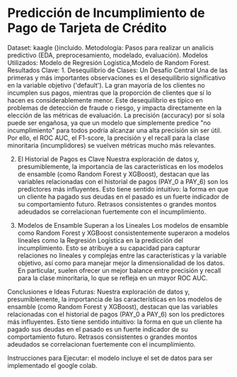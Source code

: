 # Predicción de Incumplimiento de Pago de Tarjeta de Crédito


Dataset: kaagle ()incluido.
Metodología: Pasos para realizar un analicis predictivo (EDA, preprocesamiento, modelado, evaluación).
Modelos Utilizados: Modelo de Regresión Logística,Modelo de Random Forest.
Resultados Clave: 1. Desequilibrio de Clases: Un Desafío Central
Una de las primeras y más importantes observaciones es el desequilibrio significativo en la variable objetivo ('default'). La gran mayoría de los clientes no incumplen sus pagos, mientras que la proporción de clientes que sí lo hacen es considerablemente menor. Este desequilibrio es típico en problemas de detección de fraude o riesgo, y impacta directamente en la elección de las métricas de evaluación. La precisión (accuracy) por sí sola puede ser engañosa, ya que un modelo que simplemente predice "no incumplimiento" para todos podría alcanzar una alta precisión sin ser útil. Por ello, el ROC AUC, el F1-score, la precisión y el recall para la clase minoritaria (incumplidores) se vuelven métricas mucho más relevantes.

2. El Historial de Pagos es Clave
Nuestra exploración de datos y, presumiblemente, la importancia de las características en los modelos de ensamble (como Random Forest y XGBoost), destacan que las variables relacionadas con el historial de pagos (PAY_0 a PAY_6) son los predictores más influyentes. Esto tiene sentido intuitivo: la forma en que un cliente ha pagado sus deudas en el pasado es un fuerte indicador de su comportamiento futuro. Retrasos consistentes o grandes montos adeudados se correlacionan fuertemente con el incumplimiento.

3. Modelos de Ensamble Superan a los Lineales
Los modelos de ensamble como Random Forest y XGBoost consistentemente superaron a modelos lineales como la Regresión Logística en la predicción del incumplimiento. Esto se atribuye a su capacidad para capturar relaciones no lineales y complejas entre las características y la variable objetivo, así como para manejar mejor la dimensionalidad de los datos. En particular, suelen ofrecer un mejor balance entre precisión y recall para la clase minoritaria, lo que se refleja en un mayor ROC AUC.


Conclusiones e Ideas Futuras: Nuestra exploración de datos y, presumiblemente, la importancia de las características en los modelos de ensamble (como Random Forest y XGBoost), destacan que las variables relacionadas con el historial de pagos (PAY_0 a PAY_6) son los predictores más influyentes. Esto tiene sentido intuitivo: la forma en que un cliente ha pagado sus deudas en el pasado es un fuerte indicador de su comportamiento futuro. Retrasos consistentes o grandes montos adeudados se correlacionan fuertemente con el incumplimiento.

Instrucciones para Ejecutar: el modelo incluye el set de datos para ser implementado el google colab.
